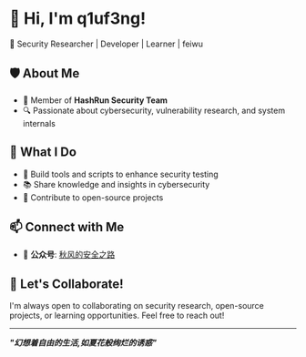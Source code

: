 # 👋 Hi, I'm q1uf3ng!  

🚀 Security Researcher | Developer | Learner | feiwu 

## 🛡️ About Me  
- 🎯 Member of **HashRun Security Team**  
- 🔍 Passionate about cybersecurity, vulnerability research, and system internals  

## 🌟 What I Do  
- 🚧 Build tools and scripts to enhance security testing  
- 📚 Share knowledge and insights in cybersecurity  
- 🔗 Contribute to open-source projects  

## 📫 Connect with Me   
- 📖 **公众号**: [秋风的安全之路](#)

## 🌌 Let's Collaborate!  
I'm always open to collaborating on security research, open-source projects, or learning opportunities. Feel free to reach out!  

---
_**"幻想着自由的生活,如夏花般绚烂的诱惑"**_
